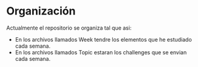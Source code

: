 # Organización

Actualmente el repositorio se organiza tal que asi:

- En los archivos llamados Week tendre los elementos que he estudiado cada semana.
- En los archivos llamados Topic estaran los challenges que se envian cada semana.
